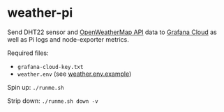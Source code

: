 # weather-pi

Send DHT22 sensor and [OpenWeatherMap API](https://openweathermap.org/api) data to [Grafana Cloud](https://grafana.com/) as well as Pi logs and node-exporter metrics.

Required files:
* `grafana-cloud-key.txt`
* `weather.env` (see [weather.env.example](weather.env.example))

Spin up: `./runme.sh`

Strip down: `./runme.sh down -v`
